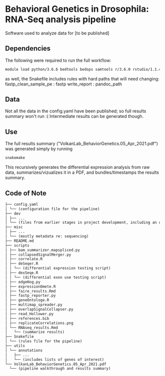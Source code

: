 # Behavioral Genetics in Drosophila: RNA-Seq analysis pipeline

Software used to analyze data for [to be published]

## Dependencies

The following were required to run the full workflow:
```bash
module load python/3.6.6 bedtools bedops samtools r/3.6.0 rstudio/1.1.453 bowtie sratoolkit subread
```

as well, the Snakefile includes rules with hard paths that will need changing:
fastp_clean_sample_pe	:	fastp
write_report	:	pandoc_path


## Data

Not all the data in the config.yaml have been published; so full results summary won't run :( Intermediate results can be generated though.


## Use

The full results summary ("VolkanLab_BehaviorGenetics.05_Apr_2021.pdf") was generated simply by running 

```bash
snakemake
```

This recursively generates the differential expression analysis from raw data, summarizes/vizualizes it in a PDF, and bundles/timestamps the results summary.

## Code of Note

```html
├── config.yaml
│ └── (configuration file for the pipeline)
├── dev
│ ├── ...
│ └── (files from earlier stages in project development, including an older FAIRE-seq experiment)
├── misc
│ ├── ...
│ └── (mostly metadata re: sequencing)
├── README.md
├── scripts
│ ├── bam_summarizer.mapspliced.py
│ ├── collapsedSignalMerger.py
│ ├── correlate.R
│ ├── deSeqer.R
│ │ └── (differential expression testing script)
│ ├── dexSeqe.R
│ │ └── (differential exon use testing script)
│ ├── edgeHog.py
│ ├── expressionOmete.R
│ ├── faire_results.Rmd
│ ├── fastp_reporter.py
│ ├── geneOntologe.R
│ ├── multimap_spreader.py
│ ├── overlapSignalCollapser.py
│ ├── read_Hollower.py
│ ├── references.bib
│ ├── replicateCorrelations.png
│ └── RNAseq_results.Rmd
│   └── (summarize results)
├── Snakefile
│ └── (rules file for the pipeline)
├── utils
│ └── annotations
│   ├── ...
│   └── (includes lists of genes of interest)
└── VolkanLab_BehaviorGenetics.05_Apr_2021.pdf
  └── (pipeline walkthrough and results summary)

```





